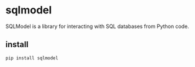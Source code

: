 # sqlmodel
SQLModel is a library for interacting with SQL databases from Python code.


## install
```python
pip install sqlmodel
```
